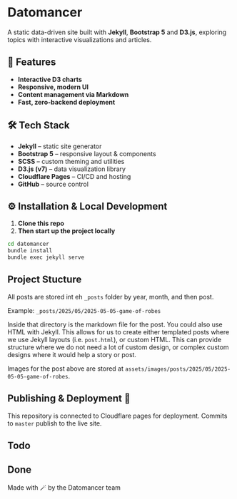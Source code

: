 # Datomancer

A static data-driven site built with **Jekyll**, **Bootstrap 5** and **D3.js**, exploring topics with interactive visualizations and articles.

## 🚀 Features

- **Interactive D3 charts**  
- **Responsive, modern UI**  
- **Content management via Markdown**  
- **Fast, zero-backend deployment**  

## 🛠️ Tech Stack

- **Jekyll** – static site generator  
- **Bootstrap 5** – responsive layout & components  
- **SCSS** – custom theming and utilities  
- **D3.js (v7)** – data visualization library  
- **Cloudflare Pages** – CI/CD and hosting  
- **GitHub** – source control

## ⚙️ Installation & Local Development

1. **Clone this repo**  
2. **Then start up the project locally**
```bash
cd datomancer
bundle install
bundle exec jekyll serve
```

## Project Stucture

All posts are stored int eh `_posts` folder by year, month, and then post.

Example: `_posts/2025/05/2025-05-05-game-of-robes`

Inside that directory is the markdown file for the post. You could also use HTML with Jekyll. This allows for us to create either templated posts where we use Jekyll layouts (i.e. `post.html`), or custom HTML. This can provide structure where we do not need a lot of custom design, or complex custom designs where it would help a story or post.

Images for the post above are stored at `assets/images/posts/2025/05/2025-05-05-game-of-robes`.

## Publishing & Deployment 🚚

This repository is connected to Cloudflare pages for deployment. Commits to `master` publish to the live site.

## Todo

## Done

Made with 🪄 by the Datomancer team